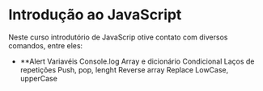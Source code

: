 # Introdução ao JavaScript

Neste curso introdutório de JavaScrip otive contato com diversos comandos, entre eles:

* **Alert
Variavéis 
Console.log
Array e dicionário
Condicional
Laços de repetições
Push, pop, lenght 
Reverse array
Replace
LowCase, upperCase
 
